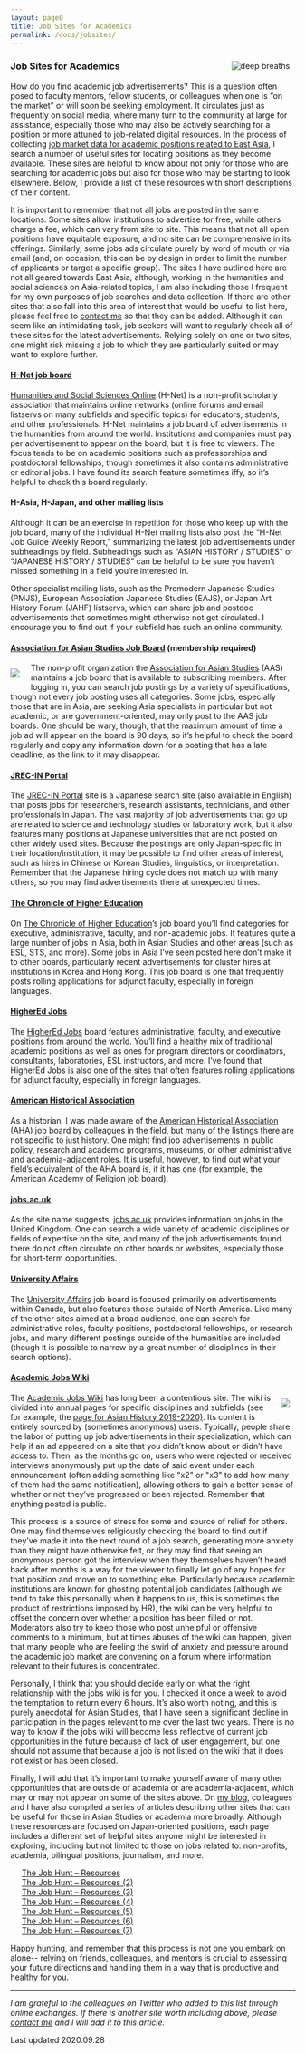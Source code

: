```yaml
---
layout: page0
title: Job Sites for Academics
permalink: /docs/jobsites/
---
```


<div style>
<img src="/images/article_jobs.jpg" alt="deep breaths" style="float:right;max-width:30%;padding: 10px 10px 10px 15px;">
</div>
<h3>Job Sites for Academics</h3>
<p></p>
How do you find academic job advertisements? This is a question often posed to faculty mentors, fellow students, or colleagues when one is “on the market” or will soon be seeking employment. It circulates just as frequently on social media, where many turn to the community at large for assistance, especially those who may also be actively searching for a position or more attuned to job-related digital resources. In the process of collecting <a href="http://prcurtis.com/projects/jobs2020/">job market data for academic positions related to East Asia</a>, I search a number of useful sites for locating positions as they become available. These sites are helpful to know about not only for those who are searching for academic jobs but also for those who may be starting to look elsewhere. Below, I provide a list of these resources with short descriptions of their content.
<p></p>
It is important to remember that not all jobs are posted in the same locations. Some sites allow institutions to advertise for free, while others charge a fee, which can vary from site to site. This means that not all open positions have equitable exposure, and no site can be comprehensive in its offerings. Similarly, some jobs ads circulate purely by word of mouth or via email (and, on occasion, this can be by design in order to limit the number of applicants or target a specific group). The sites I have outlined here are not all geared towards East Asia, although, working in the humanities and social sciences on Asia-related topics, I am also including those I frequent for my own purposes of job searches and data collection. If there are other sites that also fall into this area of interest that would be useful to list here, please feel free to <a href="/contact/">contact me</a> so that they can be added. Although it can seem like an intimidating task, job seekers will want to regularly check all of these sites for the latest advertisements. Relying solely on one or two sites, one might risk missing a job to which they are particularly suited or may want to explore further.
<p></p>
<h4><a href="https://www.h-net.org/jobs/job_browse.php">H-Net job board</a></h4>
<p></p>
<a href="https://www.h-net.org/jobs/job_browse.php">Humanities and Social Sciences Online</a> (H-Net) is a non-profit scholarly association that maintains online networks (online forums and email listservs on many subfields and specific topics) for educators, students, and other professionals. H-Net maintains a job board of advertisements in the humanities from around the world. Institutions and companies must pay per advertisement to appear on the board, but it is free to viewers. The focus tends to be on academic positions such as professorships and postdoctoral fellowships, though sometimes it also contains administrative or editorial jobs. I have found its search feature sometimes iffy, so it’s helpful to check this board regularly.
<p></p>
<h4>H-Asia, H-Japan, and other mailing lists</h4>
<p></p>
Although it can be an exercise in repetition for those who keep up with the job board, many of the individual H-Net mailing lists also post the “H-Net Job Guide Weekly Report,” summarizing the latest job advertisements under subheadings by field. Subheadings such as “ASIAN HISTORY / STUDIES”  or “JAPANESE HISTORY / STUDIES” can be helpful to be sure you haven’t missed something in a field you’re interested in.
<p></p>
Other specialist mailing lists, such as the Premodern Japanese Studies (PMJS), European Association Japanese Studies (EAJS), or Japan Art History Forum (JAHF) listservs, which can share job and postdoc advertisements that sometimes might otherwise not get circulated. I encourage you to find out if your subfield has such an online community.
<p></p>
<h4><a href="https://www.asianstudies.org/job-board/">Association for Asian Studies Job Board</a> (membership required)</h4>
<p></p>
<div style>
<img src="/images/article_jobs_AAS.png" style="float:left;max-width:50%;padding: 10px 20px 10px 0px;">
</div>The non-profit organization the <a href="https://www.asianstudies.org/">Association for Asian Studies</a> (AAS) maintains a job board that is available to subscribing members. After logging in, you can search job postings by a variety of specifications, though not every job posting uses all categories. Some jobs, especially those that are in Asia, are seeking Asia specialists in particular but not academic, or are government-oriented, may only post to the AAS job boards. One should be wary, though, that the maximum amount of time a job ad will appear on the board is 90 days, so it’s helpful to check the board regularly and copy any information down for a posting that has a late deadline, as the link to it may disappear.
<p></p>
<h4><a href="https://jrecin.jst.go.jp/">JREC-IN Portal</a></h4>
<p></p>
The <a href="https://jrecin.jst.go.jp/">JREC-IN Portal</a> site is a Japanese search site (also available in English) that posts jobs for researchers, research assistants, technicians, and other professionals in Japan. The vast majority of job advertisements that go up are related to science and technology studies or laboratory work, but it also features many positions at Japanese universities that are not posted on other widely used sites. Because the postings are only Japan-specific in their location/institution, it may be possible to find other areas of interest, such as hires in Chinese or Korean Studies, linguistics, or interpretation. Remember that the Japanese hiring cycle does not match up with many others, so you may find advertisements there at unexpected times.
<p></p>
<h4><a href="https://jobs.chronicle.com/">The Chronicle of Higher Education</a></h4>
<p></p>
On <a href="https://jobs.chronicle.com/">The Chronicle of Higher Education</a>’s job board you’ll find categories for executive, administrative, faculty, and non-academic jobs. It features quite a large number of jobs in Asia, both in Asian Studies and other areas (such as ESL, STS, and more). Some jobs in Asia I’ve seen posted here don’t make it to other boards, particularly recent advertisements for cluster hires at institutions in Korea and Hong Kong. This job board is one that frequently posts rolling applications for adjunct faculty, especially in foreign languages.
<p></p>
<h4><a href="https://www.higheredjobs.com/search/">HigherEd Jobs</a></h4>
<p></p>
The <a href="https://www.higheredjobs.com/search/">HigherEd Jobs</a> board features administrative, faculty, and executive positions from around the world. You’ll find a healthy mix of traditional academic positions as well as ones for program directors or coordinators, consultants, laboratories, ESL instructors, and more. I’ve found that HigherEd Jobs is also one of the sites that often features rolling applications for adjunct faculty, especially in foreign languages.
<p></p>
<h4><a href="https://careers.historians.org/jobs">American Historical Association</a></h4>
<p></p>
As a historian, I was made aware of the <a href="https://www.historians.org/">American Historical Association</a> (AHA) job board by colleagues in the field, but many of the listings there are not specific to just history. One might find job advertisements in public policy, research and academic programs, museums, or other administrative and academia-adjacent roles. It is useful, however, to find out what your field’s equivalent of the AHA board is, if it has one (for example, the American Academy of Religion job board).
<p></p>
<h4><a href="https://www.jobs.ac.uk/">jobs.ac.uk</a></h4>
<p></p>
As the site name suggests, <a href="https://www.jobs.ac.uk/">jobs.ac.uk</a> provides information on jobs in the United Kingdom. One can search a wide variety of academic disciplines or fields of expertise on the site, and many of the job advertisements found there do not often circulate on other boards or websites, especially those for short-term opportunities.
<p></p>
<h4><a href="https://www.universityaffairs.ca/search-job/">University Affairs</a></h4>
<p></p>
The <a href="https://www.universityaffairs.ca/search-job/">University Affairs</a> job board is focused primarily on advertisements within Canada, but also features those outside of North America. Like many of the other sites aimed at a broad audience, one can search for administrative roles, faculty positions, postdoctoral fellowships, or research jobs, and many different postings outside of the humanities are included (though it is possible to narrow by a great number of disciplines in their search options).
<p></p>
<h4><a href="https://academicjobs.wikia.org/">Academic Jobs Wiki</a></h4>
<p></p>
<div style>
<img src="/images/article_jobs_wiki.png" style="float:right;max-width:40%;padding: 10px 10px 10px 15px;">
</div>
The <a href="https://academicjobs.wikia.org/">Academic Jobs Wiki</a> has long been a contentious site. The wiki is divided into annual pages for specific disciplines and subfields (see for example, the <a href="https://academicjobs.wikia.org/wiki/Asian_History_2019-20">page for Asian History 2019-2020)</a>. Its content is entirely sourced by (sometimes anonymous) users. Typically, people share the labor of putting up job advertisements in their specialization, which can help if an ad appeared on a site that you didn’t know about or didn’t have access to. Then, as the months go on, users who were rejected or received interviews anonymously put up the date of said event under each announcement (often adding something like "x2" or "x3" to add how many of them had the same notification), allowing others to gain a better sense of whether or not they’ve progressed or been rejected. Remember that anything posted is public.
<p></p>
This process is a source of stress for some and source of relief for others. One may find themselves religiously checking the board to find out if they’ve made it into the next round of a job search, generating more anxiety than they might have otherwise felt, or they may find that seeing an anonymous person got the interview when they themselves haven’t heard back after months is a way for the viewer to finally let go of any hopes for that position and move on to something else. Particularly because academic institutions are known for ghosting potential job candidates (although we tend to take this personally when it happens to us, this is sometimes the product of restrictions imposed by HR), the wiki can be very helpful to offset the concern over whether a position has been filled or not. Moderators also try to keep those who post unhelpful or offensive comments to a minimum, but at times abuses of the wiki can happen, given that many people who are feeling the swirl of anxiety and pressure around the academic job market are convening on a forum where information relevant to their futures is concentrated.
<p></p>
Personally, I think that you should decide early on what the right relationship with the jobs wiki is for you. I checked it once a week to avoid the temptation to return every 6 hours. It’s also worth noting, and this is purely anecdotal for Asian Studies, that I have seen a significant decline in participation in the pages relevant to me over the last two years. There is no way to know if the jobs wiki will become less reflective of current job opportunities in the future because of lack of user engagement, but one should not assume that because a job is not listed on the wiki that it does not exist or has been closed.

Finally, I will add that it’s important to make yourself aware of many other opportunities that are outside of academia or are academia-adjacent, which may or may not appear on some of the sites above. On <a href="http://shinpaideshou.com/">my blog</a>, colleagues and I have also compiled a series of articles describing other sites that can be useful for those in Asian Studies or academia more broadly. Although these resources are focused on Japan-oriented positions, each page includes a different set of helpful sites anyone might be interested in exploring, including but not limited to those on jobs related to: non-profits, academia, bilingual positions, journalism, and more.
<p></p>
<span style="padding-left: 20px; display:block">
<a href="https://shinpaideshou.com/2012/06/20/the-job-hunt-resources/">The Job Hunt – Resources</a><br>
<a href="https://shinpaideshou.com/2015/06/24/the-job-hunt-resources-2/">The Job Hunt – Resources (2)</a><br>
<a href="https://shinpaideshou.com/2015/07/08/the-job-hunt-resources-3/">The Job Hunt – Resources (3)</a><br>
<a href="https://shinpaideshou.com/2015/07/22/the-job-hunt-resources-4/">The Job Hunt – Resources (4)</a><br>
<a href="https://shinpaideshou.com/2015/08/05/the-job-hunt-resources-5/">The Job Hunt – Resources (5)</a><br>
<a href="https://shinpaideshou.com/2015/08/19/the-job-hunt-resources-6/">The Job Hunt – Resources (6)</a><br>
<a href="https://shinpaideshou.com/2015/09/02/the-job-hunt-resources-7/">The Job Hunt – Resources (7)</a><br>
</span>
<p></p>
Happy hunting, and remember that this process is not one you embark on alone-- relying on friends, colleagues, and mentors is crucial to assessing your future directions and handling them in a way that is productive and healthy for you.
<p></p>
<hr>
<p></p>
<em>I am grateful to the colleagues on Twitter who added to this list through online exchanges. If there is another site worth including above, please <a href="/contact/">contact me</a> and I will add it to this article.</em>
<p></p>
Last updated 2020.09.28
